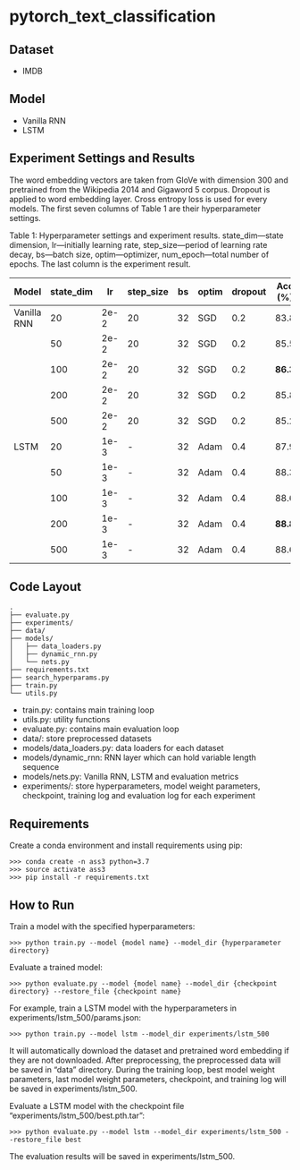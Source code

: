 # pytorch_text_classification

## Dataset
- IMDB

## Model
- Vanilla RNN
- LSTM

## Experiment Settings and Results
The word embedding vectors are taken from GloVe with dimension 300 and pretrained from the Wikipedia 2014 and Gigaword 5 corpus. Dropout is applied to word embedding layer. Cross entropy loss is used for every models. The first seven columns of Table 1 are their hyperparameter settings.


Table 1: Hyperparameter settings and experiment results. state_dim—state dimension, lr—initially learning rate, step_size—period of learning rate decay, bs—batch size, optim—optimizer, num_epoch—total number of epochs. The last column is the experiment result.

|     Model          |     state_dim    |     lr      |     step_size    |     bs    |     optim    |     dropout    |     Acc (%)    |
|--------------------|------------------|-------------|------------------|-----------|--------------|----------------|----------------|
|     Vanilla RNN    |     20           |     2e-2    |     20           |     32    |     SGD      |     0.2        |     83.8       |
|                    |     50           |     2e-2    |     20           |     32    |     SGD      |     0.2        |     85.5       |
|                    |     100          |     2e-2    |     20           |     32    |     SGD      |     0.2        |     **86.3**       |
|                    |     200          |     2e-2    |     20           |     32    |     SGD      |     0.2        |     85.8       |
|                    |     500          |     2e-2    |     20           |     32    |     SGD      |     0.2        |     85.2       |
|     LSTM           |     20           |     1e-3    |     -            |     32    |     Adam     |     0.4        |     87.9       |
|                    |     50           |     1e-3    |     -            |     32    |     Adam     |     0.4        |     88.3       |
|                    |     100          |     1e-3    |     -            |     32    |     Adam     |     0.4        |     88.6       |
|                    |     200          |     1e-3    |     -            |     32    |     Adam     |     0.4        |     **88.8**       |
|                    |     500          |     1e-3    |     -            |     32    |     Adam     |     0.4        |     88.6       |





## Code Layout
```
.
├── evaluate.py
├── experiments/
├── data/
├── models/
│   ├── data_loaders.py
│   ├── dynamic_rnn.py
│   └── nets.py
├── requirements.txt
├── search_hyperparams.py
├── train.py
└── utils.py
```

-	train.py: contains main training loop
-	utils.py: utility functions
-	evaluate.py: contains main evaluation loop
-	data/: store preprocessed datasets
-	models/data_loaders.py: data loaders for each dataset
-	models/dynamic_rnn: RNN layer which can hold variable length sequence
-	models/nets.py: Vanilla RNN, LSTM and evaluation metrics
-	experiments/: store hyperparameters, model weight parameters, checkpoint, training log and evaluation log for each experiment

## Requirements
Create a conda environment and install requirements using pip:
```
>>> conda create -n ass3 python=3.7
>>> source activate ass3
>>> pip install -r requirements.txt
```

## How to Run
Train a model with the specified hyperparameters:
```
>>> python train.py --model {model name} --model_dir {hyperparameter directory}
```
Evaluate a trained model:
```
>>> python evaluate.py --model {model name} --model_dir {checkpoint directory} --restore_file {checkpoint name}
```

For example, train a LSTM model with the hyperparameters in experiments/lstm_500/params.json:
```
>>> python train.py --model lstm --model_dir experiments/lstm_500
```
It will automatically download the dataset and pretrained word embedding if they are not downloaded. After preprocessing, the preprocessed data will be saved in “data” directory. During the training loop, best model weight parameters, last model weight parameters, checkpoint, and training log will be saved in experiments/lstm_500.

Evaluate a LSTM model with the checkpoint file “experiments/lstm_500/best.pth.tar”:
```
>>> python evaluate.py --model lstm --model_dir experiments/lstm_500 --restore_file best
```
The evaluation results will be saved in experiments/lstm_500.
